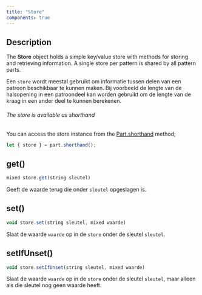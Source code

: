 ```yaml
---
title: "Store"
components: true
---
```


## Description

The **Store** object holds a simple key/value store with methods for storing and retrieving information. A single store per pattern is shared by all pattern parts.

Een `store` wordt meestal gebruikt om informatie tussen delen van een patroon beschikbaar te kunnen maken. Bij voorbeeld de lengte van de halsopening in een patroondeel kan worden gebruikt om de lengte van de kraag in een ander deel te kunnen berekenen.

<Tip>

###### The store is available as shorthand

You can access the store instance from the [Part.shorthand](./part#shorthand) method;

```js
let { store } = part.shorthand();
```

</Tip>

## get()

```js
mixed store.get(string sleutel)
```

Geeft de waarde terug die onder `sleutel` opgeslagen is.

## set()

```js
void store.set(string sleutel, mixed waarde)
```

Slaat de waarde `waarde` op in de `store` onder de sleutel `sleutel`.

## setIfUnset()

```js
void store.setIfUnset(string sleutel, mixed waarde)
```

Slaat de waarde `waarde` op in de `store` onder de sleutel `sleutel`, maar alleen als die sleutel nog geen waarde heeft.
